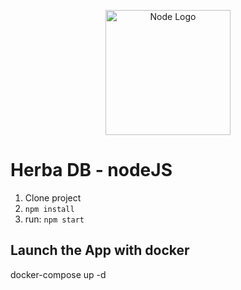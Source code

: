  <p align="center">
  <a href="https://nodejs.org/" target="blank"><img src="https://upload.wikimedia.org/wikipedia/commons/d/d9/Node.js_logo.svg" width="200" alt="Node Logo" /></a>
</p>

# Herba DB - nodeJS

1. Clone project
2. `npm install`
3. run: `npm start`

## Launch the App with docker

docker-compose up -d

